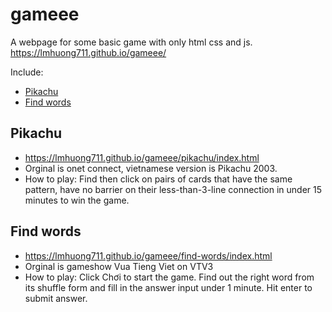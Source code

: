 # gameee

A webpage for some basic game with only html css and js. <br />
https://lmhuong711.github.io/gameee/

Include:
- [Pikachu](https://github.com/lmhuong711/gameee/tree/main#pikachu)
- [Find words](https://github.com/lmhuong711/gameee/tree/main#find-words)

## Pikachu

- https://lmhuong711.github.io/gameee/pikachu/index.html
- Orginal is onet connect, vietnamese version is Pikachu 2003.
- How to play: Find then click on pairs of cards that have the same pattern, have no barrier on their less-than-3-line connection in under 15 minutes to win the game.

## Find words

- https://lmhuong711.github.io/gameee/find-words/index.html
- Orginal is gameshow Vua Tieng Viet on VTV3
- How to play: Click Chơi to start the game. Find out the right word from its shuffle form and fill in the answer input under 1 minute. Hit enter to submit answer.
